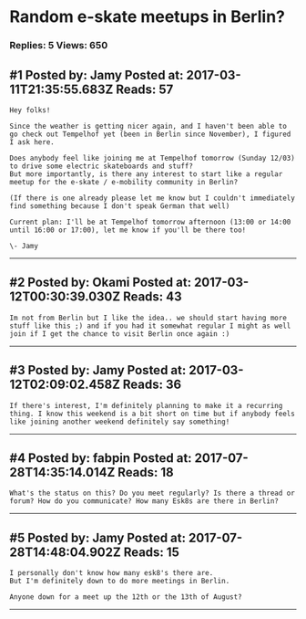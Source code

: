 # Random e-skate meetups in Berlin?

### Replies: 5 Views: 650

## \#1 Posted by: Jamy Posted at: 2017-03-11T21:35:55.683Z Reads: 57

```
Hey folks!

Since the weather is getting nicer again, and I haven't been able to go check out Tempelhof yet (been in Berlin since November), I figured I ask here.

Does anybody feel like joining me at Tempelhof tomorrow (Sunday 12/03) to drive some electric skateboards and stuff?
But more importantly, is there any interest to start like a regular meetup for the e-skate / e-mobility community in Berlin?

(If there is one already please let me know but I couldn't immediately find something because I don't speak German that well)

Current plan: I'll be at Tempelhof tomorrow afternoon (13:00 or 14:00 until 16:00 or 17:00), let me know if you'll be there too!

\- Jamy
```

---
## \#2 Posted by: Okami Posted at: 2017-03-12T00:30:39.030Z Reads: 43

```
Im not from Berlin but I like the idea.. we should start having more stuff like this ;) and if you had it somewhat regular I might as well join if I get the chance to visit Berlin once again :)
```

---
## \#3 Posted by: Jamy Posted at: 2017-03-12T02:09:02.458Z Reads: 36

```
If there's interest, I'm definitely planning to make it a recurring thing. I know this weekend is a bit short on time but if anybody feels like joining another weekend definitely say something!
```

---
## \#4 Posted by: fabpin Posted at: 2017-07-28T14:35:14.014Z Reads: 18

```
What's the status on this? Do you meet regularly? Is there a thread or forum? How do you communicate? How many Esk8s are there in Berlin?
```

---
## \#5 Posted by: Jamy Posted at: 2017-07-28T14:48:04.902Z Reads: 15

```
I personally don't know how many esk8's there are. 
But I'm definitely down to do more meetings in Berlin. 

Anyone down for a meet up the 12th or the 13th of August?
```

---
